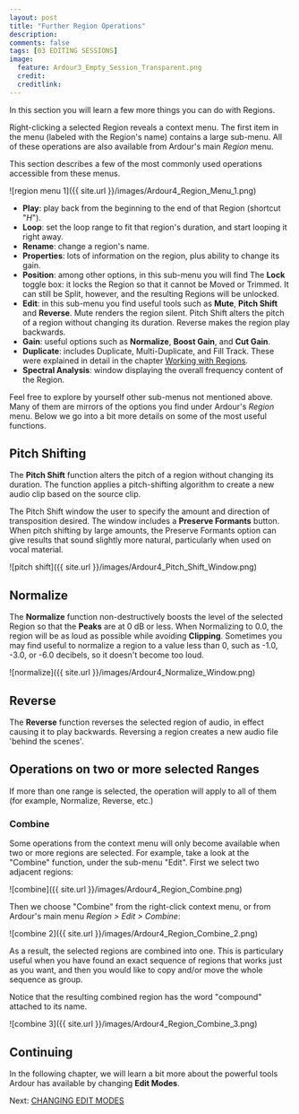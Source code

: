 ```yaml
---
layout: post
title: "Further Region Operations"
description:
comments: false 
tags: [03 EDITING SESSIONS]
image:
  feature: Ardour3_Empty_Session_Transparent.png
  credit:  
  creditlink:  
---
```


In this section you will learn a few more things you can do with Regions.

Right-clicking a selected Region reveals a context menu. The first item
in the menu (labeled with the Region's name) contains a large sub-menu.
All of these operations are also available from Ardour's main *Region*
menu.

This section describes a few of the most commonly used operations
accessible from these menus.

![region menu 1]({{ site.url }}/images/Ardour4_Region_Menu_1.png)

-   **Play**: play back from the beginning to the end of
    that Region (shortcut "*H*").
-   **Loop**: set the loop range to fit that region's duration, and
    start looping it right away.
-   **Rename**: change a region's name.
-   **Properties**: lots of information on the region, plus ability to
    change its gain.
-   **Position**: among other options, in this sub-menu you will find
    The **Lock** toggle box: it locks the Region so that it cannot be
    Moved or Trimmed. It can still be Split, however, and the resulting
    Regions will be unlocked.
-   **Edit**: in this sub-menu you find useful tools such as
    **Mute**, **Pitch Shift** and **Reverse**. Mute renders the region 
    silent. Pitch Shift alters the pitch of a region without changing 
    its duration. Reverse makes the region play backwards.
-   **Gain**: useful options such as **Normalize**, **Boost Gain**, and **Cut Gain**.
-   **Duplicate**: includes Duplicate, Multi-Duplicate, and Fill Track.
    These were explained in detail in the chapter [Working with
    Regions](../working-with-regions). 
-   **Spectral Analysis**: window displaying the overall frequency
    content of the Region.

Feel free to explore by yourself other sub-menus not mentioned above.
Many of them are mirrors of the options you find under Ardour's
*Region* menu. Below we go into a bit more details on some of the most
useful functions. 

## Pitch Shifting

The **Pitch Shift** function alters the pitch of a region without 
changing its duration. The function applies a pitch-shifting algorithm 
to create a new audio clip based on the source clip.

The Pitch Shift window the user to specify the amount and direction of
transposition desired. The window includes a **Preserve Formants**
button. When pitch shifting by large amounts, the Preserve Formants
option can give results that sound slightly more natural, particularly
when used on vocal material.

![pitch shift]({{ site.url }}/images/Ardour4_Pitch_Shift_Window.png) 

## Normalize

The **Normalize** function non-destructively boosts the level of the 
selected Region so that the **Peaks** are at 0 dB or less. When Normalizing 
to 0.0, the region will be as loud as possible while avoiding **Clipping**. 
Sometimes you may find useful to normalize a region to a value less than 0, 
such as -1.0, -3.0, or -6.0 decibels, so it doesn't become too loud. 

![normalize]({{ site.url }}/images/Ardour4_Normalize_Window.png) 

## Reverse

The **Reverse** function reverses the selected region of audio, in 
effect causing it to play backwards. Reversing a region creates a 
new audio file 'behind the scenes'.

## Operations on two or more selected Ranges

If more than one range is selected, the operation will apply to all of
them (for example, Normalize, Reverse, etc.)

### Combine

Some operations from the context menu will only become available when
two or more regions are selected. For example, take a look at the
"Combine" function, under the sub-menu "Edit". First we select two
adjacent regions:

![combine]({{ site.url }}/images/Ardour4_Region_Combine.png)

Then we choose "Combine" from the right-click context menu, or from
Ardour's main menu *Region > Edit > Combine*: 

![combine 2]({{ site.url }}/images/Ardour4_Region_Combine_2.png)

As a result, the selected regions are combined into one. This is
particulary useful when you have found an exact sequence of regions that
works just as you want, and then you would like to copy and/or move the
whole sequence as group.

Notice that the resulting combined region has the word "compound"
attached to its name. 

![combine 3]({{ site.url }}/images/Ardour4_Region_Combine_3.png) 

## Continuing

In the following chapter, we will learn a bit more about the powerful
tools Ardour has available by changing **Edit Modes**.

Next: [CHANGING EDIT MODES](../changing-edit-modes)
